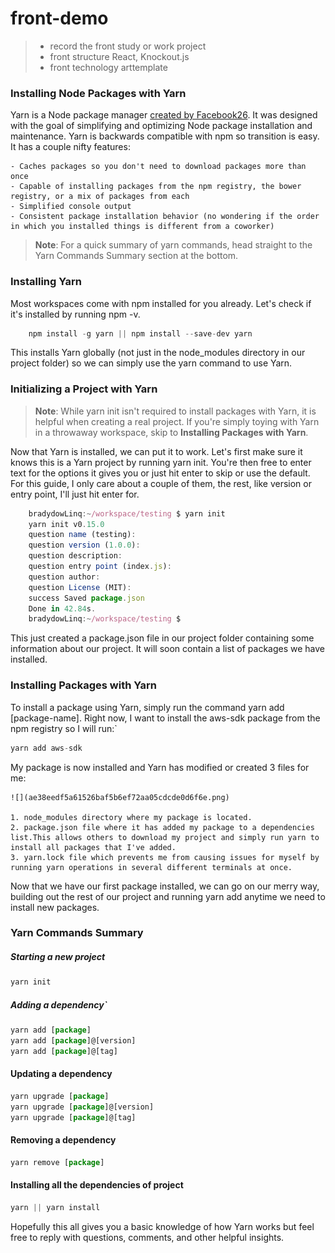 # front-demo

> - record the front study or work project
> - front structure React, Knockout.js <br/>
> - front technology arttemplate

### Installing Node Packages with Yarn

Yarn is a Node package manager [created by Facebook26](https://code.facebook.com/posts/1840075619545360). It was designed with the goal of simplifying and optimizing Node package installation and maintenance. Yarn is backwards compatible with npm so transition is easy. It has a couple nifty features:

    - Caches packages so you don't need to download packages more than once
    - Capable of installing packages from the npm registry, the bower registry, or a mix of packages from each
    - Simplified console output
    - Consistent package installation behavior (no wondering if the order in which you installed things is different from a coworker)

> **Note**: For a quick summary of yarn commands, head straight to the Yarn Commands Summary section at the bottom.

### Installing Yarn
Most workspaces come with npm installed for you already. Let's check if it's installed by running npm -v.

```js
    npm install -g yarn || npm install --save-dev yarn
```
This installs Yarn globally (not just in the node_modules directory in our project folder) so we can simply use the yarn command to use Yarn.


### Initializing a Project with Yarn
> **Note**: While yarn init isn't required to install packages with Yarn, it is helpful when creating a real project. If you're simply toying with Yarn in a throwaway workspace, skip to **Installing Packages with Yarn**.

Now that Yarn is installed, we can put it to work. Let's first make sure it knows this is a Yarn project by running yarn init. You're then free to enter text for the options it gives you or just hit enter to skip or use the default. For this guide, I only care about a couple of them, the rest, like version or entry point, I'll just hit enter for.

```js
    bradydowLinq:~/workspace/testing $ yarn init
    yarn init v0.15.0
    question name (testing):
    question version (1.0.0):
    question description: 
    question entry point (index.js):
    question author: 
    question License (MIT):
    success Saved package.json
    Done in 42.84s.
    bradydowLinq:~/workspace/testing $
```

This just created a package.json file in our project folder containing some information about our project. It will soon contain a list of packages we have installed.

### Installing Packages with Yarn
To install a package using Yarn, simply run the command yarn add [package-name]. Right now, I want to install the aws-sdk package from the npm registry so I will run:`

```js
yarn add aws-sdk
```
My package is now installed and Yarn has modified or created 3 files for me:

    ![](ae38eedf5a61526baf5b6ef72aa05cdcde0d6f6e.png)

    1. node_modules directory where my package is located.
    2. package.json file where it has added my package to a dependencies list.This allows others to download my project and simply run yarn to install all packages that I've added.
    3. yarn.lock file which prevents me from causing issues for myself by running yarn operations in several different terminals at once.

Now that we have our first package installed, we can go on our merry way, building out the rest of our project and running yarn add anytime we need to install new packages.

### Yarn Commands Summary
##### Starting a new project
```js
yarn init
```
##### Adding a dependency`

```js 
yarn add [package]
yarn add [package]@[version]
yarn add [package]@[tag]
```
#### Updating a dependency
```js
yarn upgrade [package]
yarn upgrade [package]@[version]
yarn upgrade [package]@[tag]
```

#### Removing a dependency
```js
yarn remove [package]
```
#### Installing all the dependencies of project
```js
yarn || yarn install
```
Hopefully this all gives you a basic knowledge of how Yarn works but feel free to reply with questions, comments, and other helpful insights.
